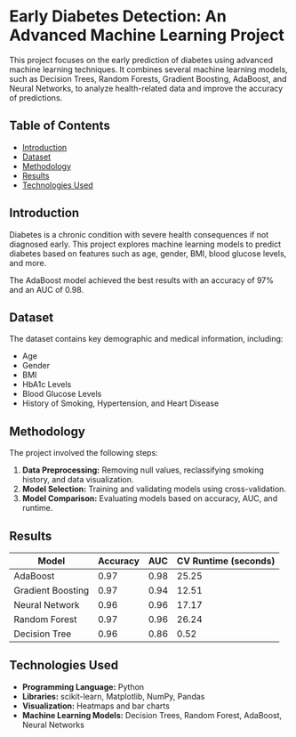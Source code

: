 # Early Diabetes Detection: An Advanced Machine Learning Project

This project focuses on the early prediction of diabetes using advanced machine learning techniques. It combines several machine learning models, such as Decision Trees, Random Forests, Gradient Boosting, AdaBoost, and Neural Networks, to analyze health-related data and improve the accuracy of predictions.

## Table of Contents
- [Introduction](#introduction)
- [Dataset](#dataset)
- [Methodology](#methodology)
- [Results](#results)
- [Technologies Used](#technologies-used)

## Introduction
Diabetes is a chronic condition with severe health consequences if not diagnosed early. This project explores machine learning models to predict diabetes based on features such as age, gender, BMI, blood glucose levels, and more.

The AdaBoost model achieved the best results with an accuracy of 97% and an AUC of 0.98.

## Dataset
The dataset contains key demographic and medical information, including:
- Age
- Gender
- BMI
- HbA1c Levels
- Blood Glucose Levels
- History of Smoking, Hypertension, and Heart Disease

## Methodology
The project involved the following steps:
1. **Data Preprocessing:** Removing null values, reclassifying smoking history, and data visualization.
2. **Model Selection:** Training and validating models using cross-validation.
3. **Model Comparison:** Evaluating models based on accuracy, AUC, and runtime.

## Results
| Model             | Accuracy | AUC | CV Runtime (seconds) |
|-------------------|----------|-----|----------------------|
| AdaBoost          | 0.97     | 0.98| 25.25                |
| Gradient Boosting | 0.97     | 0.94| 12.51                |
| Neural Network    | 0.96     | 0.96| 17.17                |
| Random Forest     | 0.97     | 0.96| 26.24                |
| Decision Tree     | 0.96     | 0.86| 0.52                 |

## Technologies Used
- **Programming Language:** Python
- **Libraries:** scikit-learn, Matplotlib, NumPy, Pandas
- **Visualization:** Heatmaps and bar charts
- **Machine Learning Models:** Decision Trees, Random Forest, AdaBoost, Neural Networks
